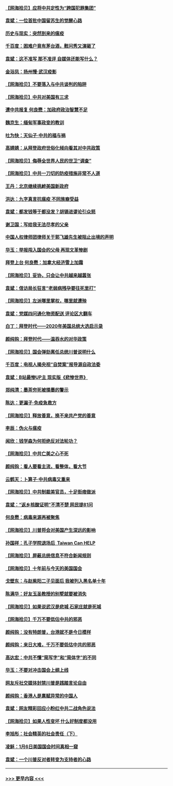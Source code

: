 #### [【网海拾贝】应将中共定性为“跨国犯罪集团”](../pages/nsc993/n12740430.md?t=02090601) 
#### [袁斌：一位首批中国留苏生的觉醒心路](../pages/nsc993/n12740396.md?t=02090601) 
#### [历史与现实：突然到来的瘟疫](../pages/nsc993/n12738507.md?t=02090601) 
#### [千百度：困难户竟有茅台酒，慰问秀又演砸了](../pages/nsc993/n12738362.md?t=02090601) 
#### [袁斌：这不准写 那不准评 自媒体还能写什么？](../pages/nsc993/n12737833.md?t=02090601) 
#### [金浴凤：扬州慢‧武汉疫影](../pages/nsc993/n12737248.md?t=02090601) 
#### [【网海拾贝】不要落入与中共谈判的陷阱](../pages/nsc993/n12735229.md?t=02090601) 
#### [【网海拾贝】中共对美国有三求](../pages/nsc993/n12735197.md?t=02090601) 
#### [遭中共报复 何良懋：加政府政治智慧不足](../pages/nsc993/n12734323.md?t=02090601) 
#### [魏京生：缅甸军事政变的教训](../pages/nsc993/n12732470.md?t=02090601) 
#### [吐为快：天仙子·中共的福与祸](../pages/nsc993/n12732165.md?t=02090601) 
#### [高婧婧：从拜登政府世俗化倾向看其对中共政策](../pages/nsc993/n12730028.md?t=02090601) 
#### [【网海拾贝】侮辱全世界人民的世卫“调查”](../pages/nsc993/n12727884.md?t=02090601) 
#### [【网海拾贝】中共一刀切的防疫措施非常不人道](../pages/nsc993/n12724879.md?t=02090601) 
#### [王丹：北京继续挑衅美国新政府](../pages/nsc993/n12722456.md?t=02090601) 
#### [洪达：九字真言抗瘟疫 不同族裔受益](../pages/nsc993/n12722448.md?t=02090601) 
#### [袁斌：都发钱等于都没发？胡锡进谬论引众怒](../pages/nsc993/n12722393.md?t=02090601) 
#### [谢卫国：写给我无法尽孝的父亲](../pages/nsc993/n12720325.md?t=02090601) 
#### [中国人权律师团律师关于郭飞雄先生被阻止出境的声明](../pages/nsc993/n12720203.md?t=02090601) 
#### [华玉：举报闯入国会的父母 再现文革惨剧](../pages/nsc993/n12719070.md?t=02090601) 
#### [拜登上台 何良懋：加拿大经济雪上加霜](../pages/nsc993/n12718943.md?t=02090601) 
#### [【网海拾贝】妥协，只会让中共越来越嚣张](../pages/nsc993/n12717392.md?t=02090601) 
#### [袁斌：信访局长狂言“老弱病残孕要往死里打”](../pages/nsc993/n12717343.md?t=02090601) 
#### [【网海拾贝】左派哪里掌权，哪里就遭殃](../pages/nsc993/n12715009.md?t=02090601) 
#### [袁斌：党媒四问通化物资配送 评论区大翻车](../pages/nsc993/n12714950.md?t=02090601) 
#### [白丁：拜登时代——2020年美国总统大选启示录](../pages/nsc993/n12714920.md?t=02090601) 
#### [颜纯钩：拜登时代——温吞水的对华政策](../pages/nsc993/n12713245.md?t=02090601) 
#### [【网海拾贝】国会弹劾离任总统川普说明什么](../pages/nsc993/n12712816.md?t=02090601) 
#### [千百度：电视人揭央视“自焚案”报导源自政法委](../pages/nsc993/n12709760.md?t=02090601) 
#### [袁斌：B站最惨UP主 现实版《悲惨世界》](../pages/nsc993/n12709686.md?t=02090601) 
#### [郑纯清：墨茶穷死被搽墨的警示](../pages/nsc993/n12709262.md?t=02090601) 
#### [陈达：更漏子·免疫急救方](../pages/nsc993/n12709244.md?t=02090601) 
#### [【网海拾贝】释放善意，换不来共产党的善意](../pages/nsc993/n12708361.md?t=02090601) 
#### [李辰：伪火与瘟疫](../pages/nsc993/n12707981.md?t=02090601) 
#### [闻欣：钱学森为何拒绝反对法轮功？](../pages/nsc993/n12707407.md?t=02090601) 
#### [【网海拾贝】中共亡美之心不死](../pages/nsc993/n12707621.md?t=02090601) 
#### [颜纯钩：看人要看主流，看整体，看大节](../pages/nsc993/n12707536.md?t=02090601) 
#### [云鹤天：卜算子‧中共病毒又重来](../pages/nsc993/n12707408.md?t=02090601) 
#### [【网海拾贝】中共制裁美官员，十足街痞做派](../pages/nsc993/n12705115.md?t=02090601) 
#### [袁斌：“返乡核酸证明”不清不楚 网民提81问](../pages/nsc993/n12704982.md?t=02090601) 
#### [何良懋：病毒来源再被聚焦](../pages/nsc993/n12704944.md?t=02090601) 
#### [【网海拾贝】川普将会对美国产生深远的影响](../pages/nsc993/n12703045.md?t=02090601) 
#### [孙国祥：孔子学院退场后  Taiwan Can HELP](../pages/nsc993/n12702430.md?t=02090601) 
#### [【网海拾贝】屏蔽总统信息不符合新闻规则](../pages/nsc993/n12699998.md?t=02090601) 
#### [【网海拾贝】十年前与今天的美国国会](../pages/nsc993/n12696993.md?t=02090601) 
#### [戈壁东：与赵紫阳二子见面后 我被列入黑名单十年](../pages/nsc993/n12696215.md?t=02090601) 
#### [陈满华：好友玉圣教授的别墅就要被消失](../pages/nsc993/n12695411.md?t=02090601) 
#### [【网海拾贝】如果说武汉是悲城 石家庄就是死城](../pages/nsc993/n12694589.md?t=02090601) 
#### [【网海拾贝】千万不要低估中共的邪恶](../pages/nsc993/n12692771.md?t=02090601) 
#### [颜纯钩：没有特朗普，台港就不是今日模样](../pages/nsc993/n12692678.md?t=02090601) 
#### [颜纯钩：来日大难，千万不要低估中共的邪恶](../pages/nsc993/n12692080.md?t=02090601) 
#### [高达宏：中共不懂“简写字”和“简体字”的不同](../pages/nsc993/n12692068.md?t=02090601) 
#### [华玉：不要对冲击国会上纲上线](../pages/nsc993/n12689948.md?t=02090601) 
#### [网友斥社交媒体封禁川普是践踏言论自由](../pages/nsc993/n12687482.md?t=02090601) 
#### [颜纯钩：香港人是禀赋异常的中国人](../pages/nsc993/n12685142.md?t=02090601) 
#### [袁斌：网友精彩回应小粉红中共二战角色说法](../pages/nsc993/n12684994.md?t=02090601) 
#### [【网海拾贝】如果人性变坏 什么好制度都没用](../pages/nsc993/n12683000.md?t=02090601) 
#### [李旭彤：社会精英的社会责任（下）](../pages/nsc993/n12680604.md?t=02090601) 
#### [凌稣：1月6日美国国会时间真相一窥](../pages/nsc993/n12682780.md?t=02090601) 
#### [袁斌：一个川普反对者转变为支持者的心路](../pages/nsc993/n12682700.md?t=02090601) 

----
#### [ >>> 更早内容 <<< ](../indexes/nsc993-earlier.md)
